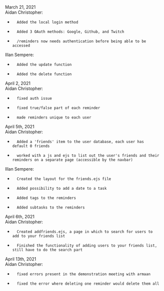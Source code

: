 March 21, 2021  
Aidan Christopher:
-       Added the local login method
-       Added 3 OAuth methods: Google, Github, and Twitch
-       /reminders now needs authentication before being able to be accessed
Illan Sempere:
-       Added the update function
-       Added the delete function

April 2, 2021  
Aidan Christopher:
-       fixed auth issue
-       fixed true/false part of each reminder
-       made reminders unique to each user

April 5th, 2021  
Aidan Christopher:
-       Added a 'friends' item to the user database, each user has default 0 friends
-       worked with a js and ejs to list out the user's friends and their reminders on a separate page (accessible by the navbar)
Illan Sempere:
-       Created the layout for the friends.ejs file
-       Added possibility to add a date to a task
-       Added tags to the reminders
-       Added subtasks to the reminders

April 6th, 2021  
Aidan Christopher:
-       Created addfriends.ejs, a page in which to search for users to add to your friends list
-       Finished the functionality of adding users to your friends list, still have to do the search part  
April 13th, 2021  
Aidan Christopher:  
-       fixed errors present in the demonstration meeting with armaan  
-       fixed the error where deleting one reminder would delete them all

